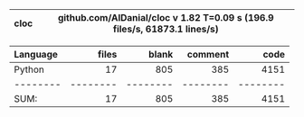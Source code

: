 cloc|github.com/AlDanial/cloc v 1.82  T=0.09 s (196.9 files/s, 61873.1 lines/s)
--- | ---

Language|files|blank|comment|code
:-------|-------:|-------:|-------:|-------:
Python|17|805|385|4151
--------|--------|--------|--------|--------
SUM:|17|805|385|4151
